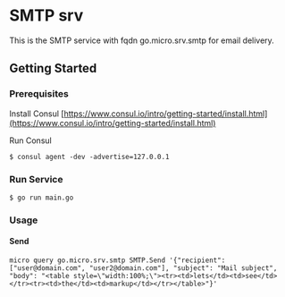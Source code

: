 # SMTP srv

This is the SMTP service with fqdn go.micro.srv.smtp for email delivery.

## Getting Started

### Prerequisites

Install Consul
[https://www.consul.io/intro/getting-started/install.html](https://www.consul.io/intro/getting-started/install.html)

Run Consul
```
$ consul agent -dev -advertise=127.0.0.1
```

### Run Service

```
$ go run main.go
```

### Usage

#### Send
```
micro query go.micro.srv.smtp SMTP.Send '{"recipient":["user@domain.com", "user2@domain.com"], "subject": "Mail subject", "body": "<table style=\"width:100%;\"><tr><td>lets</td><td>see</td></tr><tr><td>the</td><td>markup</td></tr></table>"}'
```
